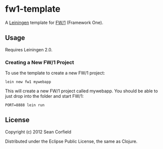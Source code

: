 # fw1-template

A [Leiningen](https://github.com/technomancy/leiningen) template for [FW/1](https://github.com/framework-one/fw1-clj) (Framework One).

## Usage

Requires Leiningen 2.0.

### Creating a New FW/1 Project

To use the template to create a new FW/1 project:

```
lein new fw1 mywebapp
```

This will create a new FW/1 project called mywebapp. You should be able to just drop into the folder and start FW/1:

```
PORT=8888 lein run
```

## License

Copyright (c) 2012 Sean Corfield

Distributed under the Eclipse Public License, the same as Clojure.
